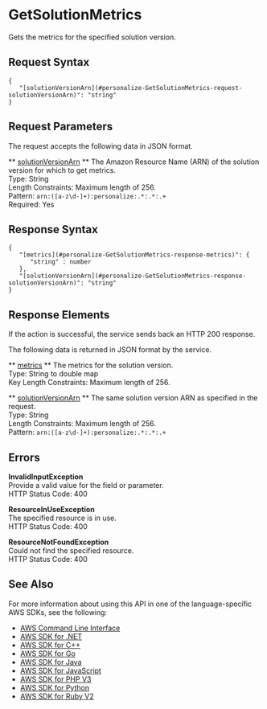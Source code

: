 # GetSolutionMetrics<a name="API_GetSolutionMetrics"></a>

Gets the metrics for the specified solution version\.

## Request Syntax<a name="API_GetSolutionMetrics_RequestSyntax"></a>

```
{
   "[solutionVersionArn](#personalize-GetSolutionMetrics-request-solutionVersionArn)": "string"
}
```

## Request Parameters<a name="API_GetSolutionMetrics_RequestParameters"></a>

The request accepts the following data in JSON format\.

 ** [solutionVersionArn](#API_GetSolutionMetrics_RequestSyntax) **   <a name="personalize-GetSolutionMetrics-request-solutionVersionArn"></a>
The Amazon Resource Name \(ARN\) of the solution version for which to get metrics\.  
Type: String  
Length Constraints: Maximum length of 256\.  
Pattern: `arn:([a-z\d-]+):personalize:.*:.*:.+`   
Required: Yes

## Response Syntax<a name="API_GetSolutionMetrics_ResponseSyntax"></a>

```
{
   "[metrics](#personalize-GetSolutionMetrics-response-metrics)": { 
      "string" : number 
   },
   "[solutionVersionArn](#personalize-GetSolutionMetrics-response-solutionVersionArn)": "string"
}
```

## Response Elements<a name="API_GetSolutionMetrics_ResponseElements"></a>

If the action is successful, the service sends back an HTTP 200 response\.

The following data is returned in JSON format by the service\.

 ** [metrics](#API_GetSolutionMetrics_ResponseSyntax) **   <a name="personalize-GetSolutionMetrics-response-metrics"></a>
The metrics for the solution version\.  
Type: String to double map  
Key Length Constraints: Maximum length of 256\.

 ** [solutionVersionArn](#API_GetSolutionMetrics_ResponseSyntax) **   <a name="personalize-GetSolutionMetrics-response-solutionVersionArn"></a>
The same solution version ARN as specified in the request\.  
Type: String  
Length Constraints: Maximum length of 256\.  
Pattern: `arn:([a-z\d-]+):personalize:.*:.*:.+` 

## Errors<a name="API_GetSolutionMetrics_Errors"></a>

 **InvalidInputException**   
Provide a valid value for the field or parameter\.  
HTTP Status Code: 400

 **ResourceInUseException**   
The specified resource is in use\.  
HTTP Status Code: 400

 **ResourceNotFoundException**   
Could not find the specified resource\.  
HTTP Status Code: 400

## See Also<a name="API_GetSolutionMetrics_SeeAlso"></a>

For more information about using this API in one of the language\-specific AWS SDKs, see the following:
+  [AWS Command Line Interface](https://docs.aws.amazon.com/goto/aws-cli/personalize-2018-05-22/GetSolutionMetrics) 
+  [AWS SDK for \.NET](https://docs.aws.amazon.com/goto/DotNetSDKV3/personalize-2018-05-22/GetSolutionMetrics) 
+  [AWS SDK for C\+\+](https://docs.aws.amazon.com/goto/SdkForCpp/personalize-2018-05-22/GetSolutionMetrics) 
+  [AWS SDK for Go](https://docs.aws.amazon.com/goto/SdkForGoV1/personalize-2018-05-22/GetSolutionMetrics) 
+  [AWS SDK for Java](https://docs.aws.amazon.com/goto/SdkForJava/personalize-2018-05-22/GetSolutionMetrics) 
+  [AWS SDK for JavaScript](https://docs.aws.amazon.com/goto/AWSJavaScriptSDK/personalize-2018-05-22/GetSolutionMetrics) 
+  [AWS SDK for PHP V3](https://docs.aws.amazon.com/goto/SdkForPHPV3/personalize-2018-05-22/GetSolutionMetrics) 
+  [AWS SDK for Python](https://docs.aws.amazon.com/goto/boto3/personalize-2018-05-22/GetSolutionMetrics) 
+  [AWS SDK for Ruby V2](https://docs.aws.amazon.com/goto/SdkForRubyV2/personalize-2018-05-22/GetSolutionMetrics) 